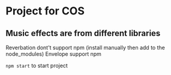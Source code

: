 # Project for COS 

## Music effects are from different libraries
Reverbation dont't support npm (install manually then add to the node_modules)
Envelope support npm

`npm start` to start project